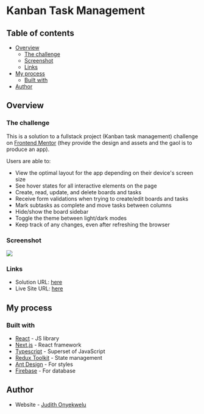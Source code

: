 # Kanban Task Management

## Table of contents

- [Overview](#overview)
  - [The challenge](#the-challenge)
  - [Screenshot](#screenshot)
  - [Links](#links)
- [My process](#my-process)
  - [Built with](#built-with)
- [Author](#author)

## Overview

### The challenge

This is a solution to a fullstack project (Kanban task management) challenge on [Frontend Mentor](https://www.frontendmentor.io/challenges/kanban-task-management-web-app-wgQLt-HlbB) (they provide the design and assets and the gaol is to produce an app).

Users are able to:

- View the optimal layout for the app depending on their device's screen size
- See hover states for all interactive elements on the page
- Create, read, update, and delete boards and tasks
- Receive form validations when trying to create/edit boards and tasks
- Mark subtasks as complete and move tasks between columns
- Hide/show the board sidebar
- Toggle the theme between light/dark modes
- Keep track of any changes, even after refreshing the browser

### Screenshot

![](https://raw.github.com/mmajudith/kanban-task-management/master/web-app-screen-shot.PNG)

### Links

- Solution URL: [here](https://github.com/mmajudith/kanban-task-management)
- Live Site URL: [here](https://kanban-task-management-zeta.vercel.app/)

## My process

### Built with

- [React](https://reactjs.org/) - JS library
- [Next.js](https://nextjs.org/) - React framework
- [Typescript](https://typescriptlang.org) - Superset of JavaScript
- [Redux Toolkit](https://redux-toolkit.js.org/) - State management
- [Ant Design](https://ant.design/) - For styles
- [Firebase](https://firebase.google.com/) - For database

## Author

- Website - [Judith Onyekwelu](https://judith-portfolio.vercel.app/)
